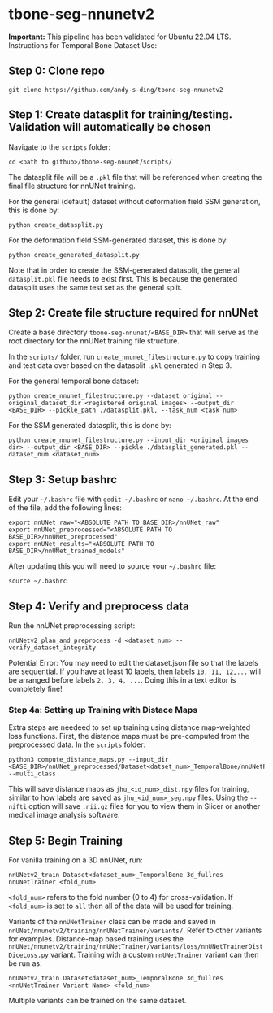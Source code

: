 # tbone-seg-nnunetv2

**Important:** This pipeline has been validated for Ubuntu 22.04 LTS.
Instructions for Temporal Bone Dataset Use:

## Step 0: Clone repo
```
git clone https://github.com/andy-s-ding/tbone-seg-nnunetv2
```

## Step 1: Create datasplit for training/testing. Validation will automatically be chosen
Navigate to the `scripts` folder:
```
cd <path to github>/tbone-seg-nnunet/scripts/
```

The datasplit file will be a `.pkl` file that will be referenced when creating the final file structure for nnUNet training.

For the general (default) dataset without deformation field SSM generation, this is done by:
```
python create_datasplit.py
```
For the deformation field SSM-generated dataset, this is done by:
```
python create_generated_datasplit.py
```
Note that in order to create the SSM-generated datasplit, the general `datasplit.pkl` file needs to exist first. This is because the generated datasplit uses the same test set as the general split.

## Step 2: Create file structure required for nnUNet
Create a base directory `tbone-seg-nnunet/<BASE_DIR>` that will serve as the root directory for the nnUNet training file structure.

In the `scripts/` folder, run `create_nnunet_filestructure.py` to copy training and test data over based on the datasplit `.pkl` generated in Step 3.

For the general temporal bone dataset:
```
python create_nnunet_filestructure.py --dataset original --original_dataset_dir <registered original images> --output_dir <BASE_DIR> --pickle_path ./datasplit.pkl, --task_num <task num>
```
For the SSM generated datasplit, this is done by:
```
python create_nnunet_filestructure.py --input_dir <original images dir> --output_dir <BASE_DIR> --pickle ./datasplit_generated.pkl --dataset_num <dataset_num>
```

## Step 3: Setup bashrc
Edit your `~/.bashrc` file with `gedit ~/.bashrc` or `nano ~/.bashrc`. At the end of the file, add the following lines:
```
export nnUNet_raw="<ABSOLUTE PATH TO BASE_DIR>/nnUNet_raw" 
export nnUNet_preprocessed="<ABSOLUTE PATH TO BASE_DIR>/nnUNet_preprocessed" 
export nnUNet_results="<ABSOLUTE PATH TO BASE_DIR>/nnUNet_trained_models"
```
After updating this you will need to source your `~/.bashrc` file:
```
source ~/.bashrc
```

## Step 4: Verify and preprocess data
Run the nnUNet preprocessing script:
```
nnUNetv2_plan_and_preprocess -d <dataset_num> --verify_dataset_integrity
```
Potential Error: You may need to edit the dataset.json file so that the labels are sequential. If you have at least 10 labels, then labels `10, 11, 12,...` will be arranged before labels `2, 3, 4, ...`. Doing this in a text editor is completely fine!

### Step 4a: Setting up Training with Distace Maps
Extra steps are needeed to set up training using distance map-weighted loss functions. First, the distance maps must be pre-computed from the preprocessed data. In the `scripts` folder:
```
python3 compute_distance_maps.py --input_dir <BASE_DIR>/nnUNet_preprocessed/Dataset<datset_num>_TemporalBone/nnUNetPlans_3d_fullres/ --multi_class
```
This will save distance maps as `jhu_<id_num>_dist.npy` files for training, similar to how labels are saved as `jhu_<id_num>_seg.npy` files. Using the `--nifti` option will save `.nii.gz` files for you to view them in Slicer or another medical image analysis software.

## Step 5: Begin Training
For vanilla training on a 3D nnUNet, run:
```
nnUNetv2_train Dataset<dataset_num>_TemporalBone 3d_fullres nnUNetTrainer <fold_num>
```
`<fold_num>` refers to the fold number (0 to 4) for cross-validation. If `<fold_num>` is set to `all` then all of the data will be used for training.

Variants of the `nnUNetTrainer` class can be made and saved in `nnUNet/nnunetv2/training/nnUNetTrainer/variants/`. Refer to other variants for examples. Distance-map based training uses the `nnUNet/nnunetv2/training/nnUNetTrainer/variants/loss/nnUNetTrainerDistDiceLoss.py` variant. Training with a custom `nnUNetTrainer` variant can then be run as:

```
nnUNetv2_train Dataset<dataset_num>_TemporalBone 3d_fullres <nnUNetTrainer Variant Name> <fold_num>
```
Multiple variants can be trained on the same dataset.

